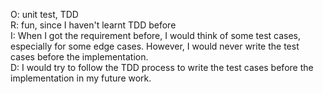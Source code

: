 O: unit test, TDD <br>
R: fun, since I haven't learnt TDD before <br>
I: When I got the requirement before, I would think of some test cases, especially for some edge cases. However, I would never write the test cases before the implementation. <br>
D: I would try to follow the TDD process to write the test cases before the implementation in my future work.